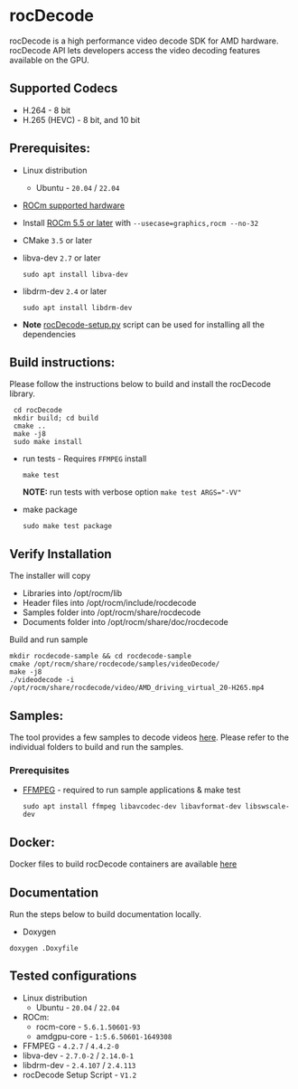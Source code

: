 # rocDecode
rocDecode is a high performance video decode SDK for AMD hardware. rocDecode API lets developers access the video decoding features available on the GPU.

## Supported Codecs
* H.264 - 8 bit
* H.265 (HEVC) - 8 bit, and 10 bit

## Prerequisites:

* Linux distribution
  + Ubuntu - `20.04` / `22.04`

* [ROCm supported hardware](https://rocm.docs.amd.com/en/latest/release/gpu_os_support.html)

* Install [ROCm 5.5 or later](https://rocmdocs.amd.com/en/latest/deploy/linux/installer/install.html) with `--usecase=graphics,rocm --no-32`

* CMake `3.5` or later

* libva-dev `2.7` or later
  ```
  sudo apt install libva-dev
  ```

* libdrm-dev `2.4` or later
  ```
  sudo apt install libdrm-dev
  ```

* **Note** [rocDecode-setup.py](rocDecode-setup.py) script can be used for installing all the dependencies

## Build instructions:
Please follow the instructions below to build and install the rocDecode library.

```
 cd rocDecode
 mkdir build; cd build
 cmake ..
 make -j8
 sudo make install
```

* run tests - Requires `FFMPEG` install
  ```
  make test
  ```
  **NOTE:** run tests with verbose option `make test ARGS="-VV"`

* make package
  ```
  sudo make test package
  ```

## Verify Installation

The installer will copy

* Libraries into /opt/rocm/lib
* Header files into /opt/rocm/include/rocdecode
* Samples folder into /opt/rocm/share/rocdecode
* Documents folder into /opt/rocm/share/doc/rocdecode

Build and run sample

```
mkdir rocdecode-sample && cd rocdecode-sample
cmake /opt/rocm/share/rocdecode/samples/videoDecode/
make -j8
./videodecode -i /opt/rocm/share/rocdecode/video/AMD_driving_virtual_20-H265.mp4
```

## Samples:
The tool provides a few samples to decode videos [here](samples/). Please refer to the individual folders to build and run the samples.

### Prerequisites

* [FFMPEG](https://ffmpeg.org/about.html) - required to run sample applications & make test
  ```
  sudo apt install ffmpeg libavcodec-dev libavformat-dev libswscale-dev
  ```

## Docker:
Docker files to build rocDecode containers are available [here](docker/)

## Documentation

Run the steps below to build documentation locally.

* Doxygen 
```
doxygen .Doxyfile
```

## Tested configurations

* Linux distribution
  + Ubuntu - `20.04` / `22.04`
* ROCm: 
  + rocm-core - `5.6.1.50601-93`
  + amdgpu-core - `1:5.6.50601-1649308`
* FFMPEG - `4.2.7` / `4.4.2-0`
* libva-dev - `2.7.0-2` / `2.14.0-1`
* libdrm-dev - `2.4.107` / `2.4.113`
* rocDecode Setup Script - `V1.2`